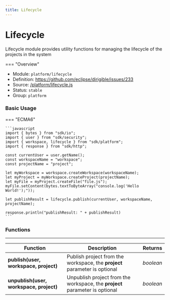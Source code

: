 ```yaml
---
title: Lifecycle
---
```


Lifecycle
===

Lifecycle module provides utility functions for managing the lifecycle of the projects in the system

=== "Overview"
- Module: `platform/lifecycle`
- Definition: https://github.com/eclipse/dirigible/issues/233
- Source: [/platform/lifecycle.js](https://github.com/eclipse/dirigible/blob/master/components/api-platform/src/main/resources/META-INF/dirigible/platform/lifecycle.js)
- Status: `stable`
- Group: `platform`


### Basic Usage

=== "ECMA6"

    ```javascript
    import { bytes } from "sdk/io";
    import { user } from "sdk/security";
    import { workspace, lifecycle } from "sdk/platform";
    import { response } from "sdk/http";

    const currentUser = user.getName();
    const workspaceName = "workspace";
    const projectName = "project";

    let myWorkspace = workspace.createWorkspace(workspaceName);
    let myProject = myWorkspace.createProject(projectName);
    let myFile = myProject.createFile("file.js");
    myFile.setContent(bytes.textToByteArray("console.log('Hello World!');"));

    let publishResult = lifecycle.publish(currentUser, workspaceName, projectName);

    response.println("publishResult: " + publishResult)
    ```

<!-- === "CommonJS"

    ```javascript
    const response = require("http/response");
    const user = require("security/user");
    const workspace = require("workspace/manager");
    const lifecycle = require("platform/lifecycle");
    const bytes = require("io/bytes");

    const user = user.getName();
    const workspaceName = "workspace";
    const projectName = "project";

    let myWorkspace = workspace.createWorkspace(workspaceName);
    let myProject = myWorkspace.createProject(projectName);
    let myFile = myProject.createFile("file.js");
    myFile.setContent(bytes.textToByteArray("console.log('Hello World!');"));

    let publishResult = lifecycle.publish(user, workspaceName, projectName);

    response.println("publishResult: " + publishResult)
    ``` -->


### Functions

---

Function     | Description | Returns
------------ | ----------- | --------
**publish(user, workspace, project)**   | Publish project from the workspace, the **project** parameter is optional | *boolean*
**unpublish(user, workspace, project)**   | Unpublish project from the workspace, the **project** parameter is optional | *boolean*
